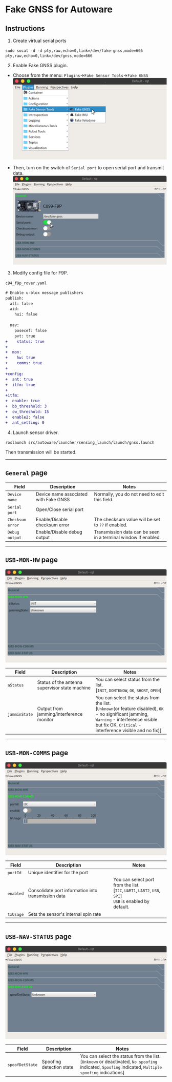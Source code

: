 # Fake GNSS for Autoware

## Instructions

1. Create virtual serial ports

```
sudo socat -d -d pty,raw,echo=0,link=/dev/fake-gnss,mode=666 pty,raw,echo=0,link=/dev/gnss,mode=666
```

2. Enable Fake GNSS plugin.

- Choose from the menu: `Plugins`->`Fake Sensor Tools`->`Fake GNSS`
  ![window](docs/readme_01.png)

- Then, turn on the switch of `Serial port` to open serial port and transmit data.
  ![window](docs/readme_02.png)

3. Modify config file for F9P.

  `c94_f9p_rover.yaml`
  
```diff
# Enable u-blox message publishers
publish:
  all: false
  aid:
    hui: false

  nav:
    posecef: false
    pvt: true
+    status: true
+  
+  mon:
+    hw: true
+    comms: true
+  
+config:
+  ant: true
+  itfm: true
+
+itfm:
+  enable: true
+  bb_threshold: 3
+  cw_threshold: 15
+  enable2: false
+  ant_setting: 0
```

4. Launch sensor driver.
```
roslaunch src/autoware/launcher/sensing_launch/launch/gnss.launch
```

Then transmission will be started.

---

## `General` page

| Field            | Description                           | Notes                                                          |
| ---------------- | ------------------------------------- | -------------------------------------------------------------- |
| `Device name`    | Device name associated with Fake GNSS | Normally, you do not need to edit this field.                  |
| `Serial port`    | Open/Close serial port                |                                                                |
| `Checksum error` | Enable/Disable checksum error         | The checksum value will be set to `??` if enabled.             |
| `Debug output`   | Enable/Disable debug output           | Transmission data can be seen in a terminal window if enabled. |

---

## `USB-MON-HW` page

![window](docs/readme_03.png)

| Field         | Description                                    | Notes                                                                                                                                                                                                   |
| ------------- | ---------------------------------------------- | ------------------------------------------------------------------------------------------------------------------------------------------------------------------------------------------------------- |
| `aStatus`     | Status of the antenna supervisor state machine | You can select status from the list.<br>[`INIT`, `DONTKNOW`, `OK`, `SHORT`, `OPEN`]                                                                                                                     |
| `jamminState` | Output from jamming/interference monitor       | You can select the status from the list.<br>[`Unknown`(or feature disabled), `OK` - no significant jamming, `Warning` - interference visible but fix OK, `Critical` - interference visible and no fix)] |

---

## `USB-MON-COMMS` page

![window](docs/readme_04.png)

| Field     | Description                                         | Notes                                                                                                         |
| --------- | --------------------------------------------------- | ------------------------------------------------------------------------------------------------------------- |
| `portId`  | Unique identifier for the port                      |                                                                                                               |
| `enabled` | Consolidate port information into transmission data | You can select port from the list.<br>[`I2C`, `UART1`, `UART2`, `USB`, `SPI`]<br>`USB` is enabled by default. |
| `txUsage` | Sets the sensor's internal spin rate                |                                                                                                               |

---

## `USB-NAV-STATUS` page

![window](docs/readme_05.png)

| Field           | Description              | Notes                                                                                                                                                  |
| --------------- | ------------------------ | ------------------------------------------------------------------------------------------------------------------------------------------------------ |
| `spoofDetState` | Spoofing detection state | You can select the status from the list.<br>[`Unknown` or deactivated, `No spoofing` indicated, `Spoofing` indicated, `Multiple spoofing` indications] |
